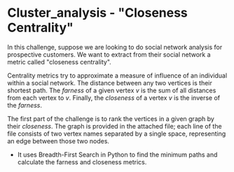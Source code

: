 # Cluster_analysis - "Closeness Centrality"

In this challenge, suppose we are looking to do social network
analysis for prospective customers. We want to extract from
their social network a metric called "closeness centrality".
 
Centrality metrics try to approximate a measure of influence
of an individual within a social network. The distance between
any two vertices is their shortest path. The *farness*
of a given vertex *v* is the sum of all distances from each vertex
to *v*. Finally, the *closeness* of a vertex *v* is the inverse
of the *farness*.
 
The first part of the challenge is to rank the vertices in a given
graph by their *closeness*. The graph is provided in the attached
file; each line of the file consists of two vertex names separated by
a single space, representing an edge between those two nodes.

* It uses Breadth-First Search in Python to find the minimum paths and calculate the farness and closeness metrics.
